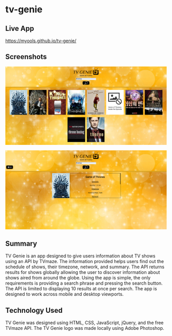 # tv-genie

## Live App
https://myools.github.io/tv-genie/

## Screenshots
![image](https://github.com/myools/tv-genie/blob/master/assets/screenshot-desktop.PNG?raw=true)

![image](https://github.com/myools/tv-genie/blob/master/assets/screenshot-desktop-selection.PNG?raw=true)

## Summary
TV Genie is an app designed to give users information about TV shows using an API by TVmaze.  The information provided helps users find out the schedule of shows, their timezone, network, and summary.  The API returns results for shows globally allowing the user to discover information about shows aired from around the globe.  Using the app is simple, the only requirements is providing a search phrase and pressing the search button.  The API is limited to displaying 10 results at once per search.  The app is designed to work across mobile and desktop viewports.

## Technology Used
TV Genie was designed using HTML, CSS, JavaScript, jQuery, and the free TVmaze API.  The TV Genie logo was made locally using Adobe Photoshop.

